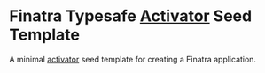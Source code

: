 # Finatra Typesafe [Activator](https://www.typesafe.com/get-started) Seed Template

A minimal [activator](https://www.typesafe.com/get-started) seed template for creating a Finatra application.
